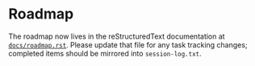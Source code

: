 # Roadmap

The roadmap now lives in the reStructuredText documentation at
[`docs/roadmap.rst`](docs/roadmap.rst). Please update that file for any task
tracking changes; completed items should be mirrored into `session-log.txt`.
